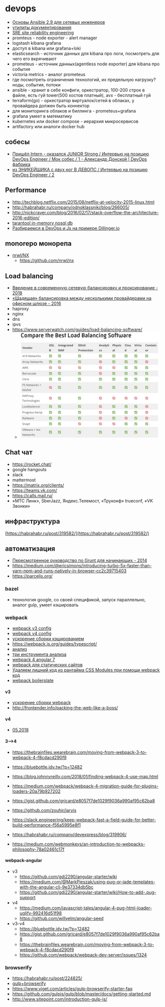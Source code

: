 #  devops

 * [Основы Ansible 2.9 для сетевых инженеров](https://ansible-for-network-engineers.readthedocs.io/ru/latest/)
 * [утилиты документирования](https://github.com/documentationjs)
 * [SRE site reliability engineering](https://sre.google/books/)
* promteus - node exporter - alert manager
* logstash kibana grafana
* доступ в kibana или grafana+loki
* elasticsearch - источник данных для kibana про логи, посмотреть для чего его вкрячивают
* prometeus - источник данных(agentless node exporter) для kibana про события
* victoria metrics - аналог prometeus
* где посмотреть ограничения технологий, их предельную нагрузку? ноды, события, потоки
* ansible - хранит в себе конфиги, оркестратор, 100-200 строк в файле, есть гуй tower(500 хостов платный), avx - бесплатный гуй
* terraform(go) - оркестратор виртуалок/сетей в облаках, у провайдера должен быть коннектор
* для мониторинга облаков и биллинга - prometeus+grafana
* grafana умеет в математику
* kubernetes или docker compose - иерархия микросервисов
* artifactory или аналоги docker hub

## собесы

 * [Пришёл Intern - оказался JUNIOR Strong / Интервью на позицию DevOps Engineer / Мок собес / 1 - Александр Донской | DevOps фабрика ](https://www.youtube.com/watch?v=pLU3zrUq87Y)
 * [из ЭНИКЕЙЩИКА с двух ног В ДЕВОПС / Интервью на позицию DevOps Engineer / 2](https://www.youtube.com/watch?v=4Srds1XzXwU)

## Performance

 * http://techblog.netflix.com/2015/08/netflix-at-velocity-2015-linux.html
 * http://habrahabr.ru/company/odnoklassniki/blog/266005/
 * http://nickcraver.com/blog/2016/02/17/stack-overflow-the-architecture-2016-edition/
 * [tarantool in-memory nosql db](https://habrahabr.ru/company/oleg-bunin/blog/310690/)
 * [Разбираемся в DevOps и Js на примере Dillinger.io](https://habrahabr.ru/post/280968/)

## monorepo монорепа

 * [nrwl/NX](https://nx.dev/)
	* https://github.com/nrwl/nx

## Load balancing

 * [Введение в современную сетевую балансировку и проксирование - 2018](https://habrahabr.ru/company/mailru/blog/347026/)
 * [«Щадящая» балансировка между несколькими провайдерами на офисном шлюзе - 2016](https://habrahabr.ru/post/279777/)
 * haproxy
 * nginx
 * dns
 * ipvs
 * https://www.serverwatch.com/guides/load-balancing-software/
	* ![](./devops/load_balancing_software.jpg)

## Chat чат

 * https://rocket.chat/
 * google hangouts
 * slack
 * mattermost
 * https://matrix.org/clients/
 * https://teams.vk.com/
 * https://calls.mail.ru/
 * «МТС Линк», SberJazz, Яндекс.Телемост, «Труконф» trueconf, «VK Звонки»

##  инфраструктура

[https://habrahabr.ru/post/319582/](https://habrahabr.ru/post/319582/)

##  автоматизация

 * [Пересмотренное руководство по Grunt для начинающих - 2014](https://habrahabr.ru/post/244721/)
 * https://medium.com/@ericsimons/introducing-turbo-5x-faster-than-yarn-npm-and-runs-natively-in-browser-cc2c39715403
 * https://parceljs.org/

### bazel

 * технология google, со своей спецификой, запуск параллельно, аналог gulp, умеет кэшировать

###  webpack

 * [webpack v3 config](https://bitbucket.org/bskydive/bookstore-client/src/master/webpack/v3.vue/)
 * [webpack v4 config](https://bitbucket.org/bskydive/bookstore-client/src/master/webpack.config.js)
 * [ускорение сборки кэшированием](https://github.com/mzgoddard/hard-source-webpack-plugin)
 * https://webpack.js.org/guides/typescript/
 * [анализ](https://medium.com/@joeclever/three-simple-ways-to-inspect-a-webpack-bundle-7f6a8fe7195d)
 * [три инструмента анализа](https://webpack.js.org/api/cli/#common-options)
 * [webpack 4 angular 7](https://medium.freecodecamp.org/how-to-configure-webpack-4-with-angular-7-a-complete-guide-9a23c879f471)
 * [webpack для статических сайтов](https://github.com/tr1s/tris-webpack-boilerplate)
 * [ Удаляем лишний код из рантайма CSS Modules при помощи webpack](https://www.youtube.com/watch?v=J1gHHmABk44) [код](https://github.com/kisenka/webpack-workshop)
 * [webpack boilerplate](https://github.com/tr1s/tris-webpack-boilerplate)

#### v3
 * [ускорение сборки webpack ](https://habrahabr.ru/company/skbkontur/blog/351080/)
 * http://frontender.info/packing-the-web-like-a-boss/

#### v4

 * [05.2018](https://tproger.ru/translations/configure-webpack4/)

#### 3-->4
 * https://thebrainfiles.wearebrain.com/moving-from-webpack-3-to-webpack-4-f8cdacd290f9
 * https://bluebottle.idv.tw/?p=12482
 * https://blog.johnnyreilly.com/2018/01/finding-webpack-4-use-map.html
 * https://medium.com/webpack/webpack-4-migration-guide-for-plugins-loaders-20a79b927202
 * https://gist.github.com/gricard/e8057f7de1029f9036a990af95c62ba8

 * https://github.com/zouhir/jarvis
 * https://slack.engineering/keep-webpack-fast-a-field-guide-for-better-build-performance-f56a5995e8f1
 * https://habrahabr.ru/company/devexpress/blog/319906/
 * https://medium.com/webmonkeys/an-introduction-to-webpacks-philosophy-78a02461c17f

#### webpack-angular

 * v3
	* https://github.com/gdi2290/angular-starter/wiki
	* https://medium.com/@MarkPieszak/using-pug-or-jade-templates-with-the-angular-cli-9e37334db5bc
	* https://github.com/gdi2290/angular-starter/wiki/How-to-add-.pug-support
 * v4
	* https://medium.com/javascript-tales/angular-4-pug-html-loader-uglify-992416d51f98
	* https://github.com/willyelm/angular-seed
 * v3-v4
	* https://bluebottle.idv.tw/?p=12482
	* https://gist.github.com/gricard/e8057f7de1029f9036a990af95c62ba8
	* https://thebrainfiles.wearebrain.com/moving-from-webpack-3-to-webpack-4-f8cdacd290f9
	* https://github.com/webpack/webpack-dev-server/issues/1324

###  browserify

 * https://habrahabr.ru/post/224825/
 * [gulp+browserify](http://frontender.info/gulp-browserify-starter-faq/)
 * https://www.viget.com/articles/gulp-browserify-starter-faq
 * https://github.com/gulpjs/gulp/blob/master/docs/getting-started.md
 * http://www.sitepoint.com/introduction-gulp-js/
